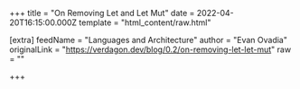 
+++
title = "On Removing Let and Let Mut"
date = 2022-04-20T16:15:00.000Z
template = "html_content/raw.html"

[extra]
feedName = "Languages and Architecture"
author = "Evan Ovadia"
originalLink = "https://verdagon.dev/blog/0.2/on-removing-let-let-mut"
raw = ""

+++

